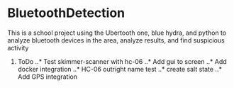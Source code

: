 # BluetoothDetection
This is a school project using the Ubertooth one, blue hydra, and python to analyze bluetooth devices in the area, analyze results, and find suspicious activity

1. ToDo
..* Test skimmer-scanner with hc-06
..* Add gui to screen
..* Add docker integration
..* HC-06 outright name test
..* create salt state
..* Add GPS integration
